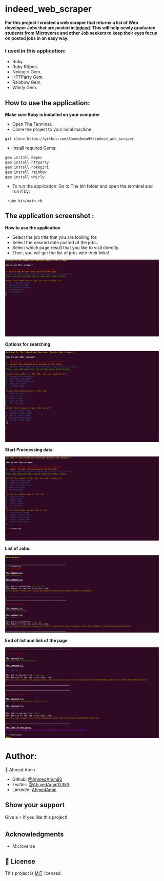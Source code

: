 # indeed_web_scraper



**For this project I created a web scraper that returns a list of Web developer Jobs that are posted in [Indeed](https://www.indeed.com/). This will help newly graduated students from Microverse and other Job seekers to keep their eyes focus on posted jobs in an easy way.**

### I used in this application:
- Ruby.
- Ruby RSpec.
- Nokogiri Gem.
- HTTParty Gem.
- Rainbow Gem.
- Whirly Gem.

## How to use the application:

**Make sure Ruby is installed on your computer**

- Open The Terminal.
- Clone the project to your local machine:
```
git clone https://github.com/AhmedAmin90/indeed_web_scraper
```
- Install required Gems:

```
gem install RSpec 
gem install httparty 
gem install nokogiri
gem install rainbow
gem install whirly 
```
- To run the application: Go to The bin folder and open the terminal and run it by:
```
 ruby bin/main.rb
 ```

## The application screenshot :
**How to use the application**


- Select the job title that you are looking for. 
- Select the desired date posted of the jobs. 
- Select which page result that you like to visit directly. 
- Then, you will get the list of jobs with their links!.


![screenshot](./imgs/start-and-how-to-use-it.png)

**Options for searching**


![screenshot](./imgs/options.png)

**Start Proccessing data**


![screenshot](./imgs/start-processing-data.png)

**List of Jobs:**


![screenshot](./imgs/start-the-list.png)


**End of list and link of the page**


![screenshot](./imgs/end-of-the-list.png)


# Author:

👤  Ahmed Amin

- Github: [@AhmedAmin90](https://github.com/AhmedAmin90)
- Twitter: [@AhmedAmin12383](https://twitter.com/AhmedAmin12383)
- LinkedIn: [AhmedAmin](https://www.linkedin.com/in/web-developer)

## Show your support

Give a ⭐️ if you like this project!

## Acknowledgments

- Microverse


## 📝 License

This project is [MIT](LICENSE) licensed.
